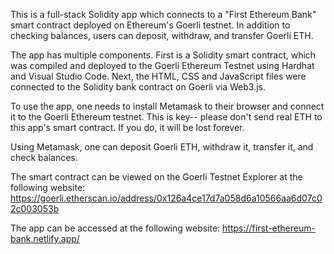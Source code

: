 This is a full-stack Solidity app which connects to a "First Ethereum Bank" smart contract deployed on Ethereum's Goerli testnet. In addition to checking balances, users can deposit, withdraw, and transfer Goerli ETH.

The app has multiple components. First is a Solidity smart contract, which was compiled and deployed to the Goerli Ethereum Testnet using Hardhat and Visual Studio Code. Next, the HTML, CSS and JavaScript files were connected to the Solidity bank contract on Goerli via Web3.js. 

To use the app, one needs to install Metamask to their browser and connect it to the Goerli Ethereum testnet. This is key-- please don't send real ETH to this app's smart contract. If you do, it will be lost forever. 

Using Metamask, one can deposit Goerli ETH, withdraw it, transfer it, and check balances. 

The smart contract can be viewed on the Goerli Testnet Explorer at the following website: https://goerli.etherscan.io/address/0x126a4ce17d7a058d6a10566aa6d07c02c003053b

The app can be accessed at the following website: https://first-ethereum-bank.netlify.app/


